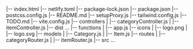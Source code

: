 |-- index.html
|-- netlify.toml
|-- package-lock.json
|-- package.json
|-- postcss.config.js
|-- README.md
|-- setupProxy.js
|-- tailwind.config.js
|-- TODO.md
|-- vite.config.js
|-- controllers
| |-- categoryController.js
| |-- itemController.js
|-- dist
...
|-- functions
| |-- app.js
|-- icons
| |-- logo.png
| |-- logo.svg
|-- models
| |-- Category.js
| |-- Item.js
|-- routes
| |-- categoryRouter.js
| |-- itemRouter.js
|-- src
...
